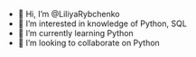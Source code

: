 - 👋 Hi, I’m @LiliyaRybchenko
- 👀 I’m interested in knowledge of Python, SQL
- 🌱 I’m currently learning Python
- 💞️ I’m looking to collaborate on Python
  

<!---
LiliyaRybchenko/LiliyaRybchenko is a ✨ special ✨ repository because its `README.md` (this file) appears on your GitHub profile.
You can click the Preview link to take a look at your changes.
--->
